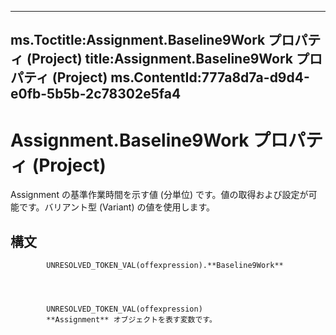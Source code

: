 

---
ms.Toctitle:Assignment.Baseline9Work プロパティ (Project)
title:Assignment.Baseline9Work プロパティ (Project)
ms.ContentId:777a8d7a-d9d4-e0fb-5b5b-2c78302e5fa4
---
# Assignment.Baseline9Work プロパティ (Project)




Assignment の基準作業時間を示す値 (分単位) です。値の取得および設定が可能です。バリアント型 (Variant) の値を使用します。

## 構文

            UNRESOLVED_TOKEN_VAL(offexpression).**Baseline9Work**




            UNRESOLVED_TOKEN_VAL(offexpression)
            **Assignment** オブジェクトを表す変数です。





